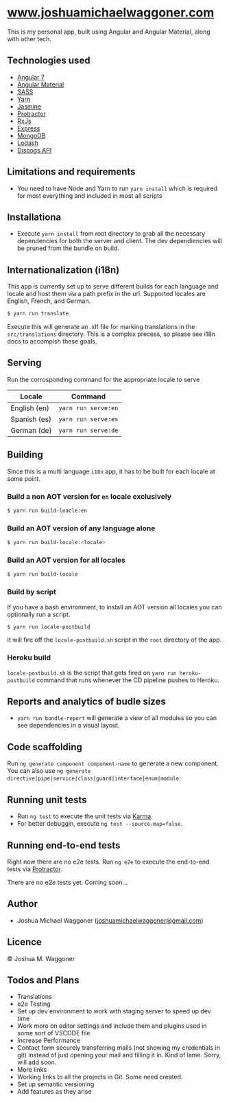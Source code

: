 # www.joshuamichaelwaggoner.com

This is my personal app, built using Angular and Angular Material, along with other tech.

## Technologies used

* [Angular 7](https://angular.io/)
* [Angular Material](https://material.angular.io/)
* [SASS](https://sass-lang.com/)
* [Yarn](https://yarnpkg.com/en/)
* [Jasmine](https://jasmine.github.io/)
* [Protractor](https://www.protractortest.org)
* [RxJs](http://reactivex.io/)
* [Express](https://expressjs.com)
* [MongoDB](https://www.mongodb.com)
* [Lodash](https://lodash.com)
* [Discogs API](https://www.discogs.com/developers)

## Limitations and requirements

* You need to have Node and Yarn to run `yarn install` which is required for most everything and included in most all scripts

## Installationa

* Execute `yarn install` from root directory to grab all the necessary dependencies for both the server and client. The dev dependiencies will be pruned from the bundle on build.

## Internationalization (i18n)

This app is currently set up to serve different builds for each language and locale and host them via a path prefix in the url. Supported locales are English, French, and German.

```sh
$ yarn run translate
```

Execute this will generate an .xlf file for marking translations in the `src/translations` directory. This is a complex precess, so please see i18n docs to accompish these goals.

## Serving

Run the corrosponding command for the appropriate locale to serve

| Locale | Command |
| ------ | ------ |
| English (en) | `yarn run serve:en` |
| Spanish (es) | `yarn run serve:es` |
| German (de) | `yarn run serve:de` |

## Building

Since this is a multi language `i18n` app, it has to be built for each locale at some point.

### Build a non AOT version for `en` locale exclusively

```sh
$ yarn run build-loacle:en
```

### Build an AOT version of any language alone

```sh
$ yarn run build-locale:<locale>
```

### Build an AOT version for all locales

```sh
$ yarn run build-locale
```

### Build by script

If you have a bash environment, to install an AOT version all locales you can optionally run a script.

```sh
$ yarn run locale-postbuild
```
It will fire off the `locale-postbuild.sh` script in the `root` directory of the app.

### Heroku build

`locale-postbuild.sh` is the script that gets fired on `yarn run heroku-postbuild` command that runs whenever the CD pipeline pushes to Heroku.

## Reports and analytics of budle sizes

* `yarn run bundle-report` will generate a view of all modules so you can see dependencies in a visual layout.

## Code scaffolding

Run `ng generate component component-name` to generate a new component. You can also use `ng generate directive|pipe|service|class|guard|interface|enum|module`.

## Running unit tests

* Run `ng test` to execute the unit tests via [Karma](https://karma-runner.github.io).
* For better debuggin, execute `ng test --source-map=false`.

## Running end-to-end tests

Right now there are no e2e tests.
Run `ng e2e` to execute the end-to-end tests via [Protractor](http://www.protractortest.org/).

There are no e2e tests yet. Coming soon...

## Author

* Joshua Michael Waggoner (<joshuamichaelwaggoner@gmail.com>)

## Licence

&copy; Joshua M. Waggoner

## Todos and Plans

* Translations
* e2e Testing
* Set up dev environment to work with staging server to speed up dev time
* Work more on editor settings and include them and plugins used in some sort of VSCODE file
* Increase Performance
* Contact form securely transferring mails (not showing my credentials in git) instead of just opening your mail and filling it in. Kind of lame. Sorry, will add soon.
* More links
* Working links to all the projects in Git. Some need created.
* Set up semantic versioning
* Add features as they arise
